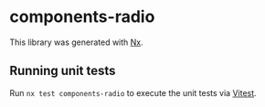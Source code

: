 # components-radio

This library was generated with [Nx](https://nx.dev).

## Running unit tests

Run `nx test components-radio` to execute the unit tests via [Vitest](https://vitest.dev/).
